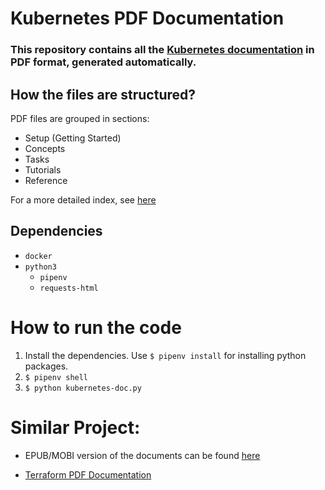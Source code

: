 # Kubernetes PDF Documentation

### This repository contains all the [Kubernetes documentation](https://kubernetes.io/docs/home/) in PDF format, generated automatically.

## How the files are structured?
PDF files are grouped in sections:

* Setup (Getting Started)
* Concepts
* Tasks
* Tutorials
* Reference

For a more detailed index, see [here](https://kubernetes.io/docs/home/#browsedocs)

## Dependencies
* `docker`
* `python3`
    * `pipenv`
    * `requests-html`

# How to run the code
1. Install the dependencies. Use `$ pipenv install` for installing python packages.
2. `$ pipenv shell`
3. `$ python kubernetes-doc.py`

# Similar Project:

* EPUB/MOBI version of the documents can be found [here](https://github.com/tha2015/kubernetes-doc-epub)

* [Terraform PDF Documentation](https://github.com/dohsimpson/terraform-doc-pdf)
